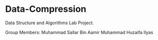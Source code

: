 # Data-Compression
Data Structure and Algorithms Lab Project.

Group Members: 
    Muhammad Sallar Bin Aamir
    Muhammad Huzaifa Ilyas
